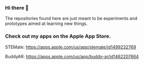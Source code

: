 ### Hi there 👋
The repositories found here are just meant to be experiments and prototypes aimed at learning new things.


### Check out my apps on the Apple App Store.
STEMate: https://apps.apple.com/us/app/stemate/id1499232769

BuddyAR: https://apps.apple.com/us/app/buddy-ar/id1462207664
<!--
**AmaniKHunter/AmaniKHunter** is a ✨ _special_ ✨ repository because its `README.md` (this file) appears on your GitHub profile.

Here are some ideas to get you started:

- 🔭 I’m currently working on ...
- 🌱 I’m currently learning ...
- 👯 I’m looking to collaborate on ...
- 🤔 I’m looking for help with ...
- 💬 Ask me about ...
- 📫 How to reach me: ...
- 😄 Pronouns: ...
- ⚡ Fun fact: ...
-->
